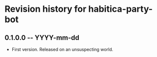 # Revision history for habitica-party-bot

## 0.1.0.0 -- YYYY-mm-dd

* First version. Released on an unsuspecting world.
